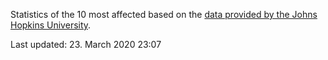 
Statistics of the 10 most affected based on the [data provided by the Johns Hopkins University](https://github.com/CSSEGISandData/COVID-19).

Last updated: 23. March 2020 23:07

